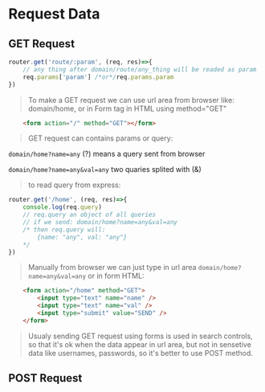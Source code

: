# Request Data

## GET Request


```javascript
router.get('route/:param', (req, res)=>{
    // any thing after domain/route/any_thing will be readed as param
    req.params['param'] /*or*/req.params.param
})
```

> To make a GET request we can use url area from browser like: domain/home, or in Form tag in HTML using method="GET"

```HTML
    <form action="/" method="GET"></form>
```

> GET request can contains params or query:

``` domain/home?name=any ``` (?) means a query sent from browser 

``` domain/home?name=any&val=any ``` two quaries splited with (&)


> to read query from express:

```javascript
router.get('/home', (req, res)=>{
    console.log(req.query)
    // req.query an object of all queries 
    // if we send: domain/home?name=any&val=any
    /* then req.query will:
        {name: "any", val: "any"}
    */
})
```

> Manually from browser we can just type in url area ``` domain/home?name=any&val=any ```
or in form HTML:

```HTML
    <form action="/home" method="GET">
        <input type="text" name="name" />
        <input type="text" name="val" />
        <input type="submit" value="SEND" />
    </form>
```

> Usualy sending GET request using forms is used in search controls, so that it's ok when the data appear in url area, but not in sensetive data like usernames, passwords, so it's better to use POST method.

## POST Request

